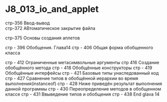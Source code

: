 # J8_013_io_and_applet

 стр-356 Ввод-вывод  
 стр-372 АВтоматическое закрытие файла

 стр-375 Основы создания аплетов
 
 стр - 396 Обобщения. Глава14
 стр - 406 Общая форма обобщенного класса
  
 стр - 412 Ограниченные метасимвольные аргументы
 стр 416 Создание обобщённого метода
 стр - 418 Обобщённые конструкторы
 стр - 419 Обобщённые интерфейсы
 стр - 421 Базовые типы унаследованный код
 стр - 427 Сравнение типов в обобщённой иерархии во время выполнения(instanceof)
 стр - 428 Ниже приведён результат выполнения данной программы
 стр - 430 Переопределение методов в обобщенном классе
 стр - 431 Ввыведение типов и обобщения
 стр - 438 End glava 14
 
 